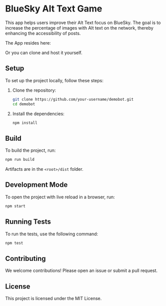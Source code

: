 # BlueSky Alt Text Game

This app helps users improve their Alt Text focus on BlueSky. The goal is to increase the percentage of images with Alt text on the network, thereby enhancing the accessibility of posts.

The App resides here:

Or you can clone and host it yourself.

## Setup

To set up the project locally, follow these steps:

1. Clone the repository:
    ```sh
    git clone https://github.com/your-username/demobot.git
    cd demobot
    ```

2. Install the dependencies:
    ```sh
    npm install
    ```

## Build

To build the project, run:
```sh
npm run build
```
Artifacts are in the `<root>/dist` folder.

## Development Mode
To open the project with live reload in a browser, run:
```sh
npm start
```

## Running Tests

To run the tests, use the following command:
```sh
npm test
```

## Contributing

We welcome contributions! Please open an issue or submit a pull request.

## License

This project is licensed under the MIT License.
